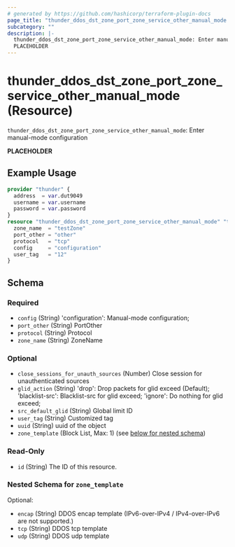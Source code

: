 ```yaml
---
# generated by https://github.com/hashicorp/terraform-plugin-docs
page_title: "thunder_ddos_dst_zone_port_zone_service_other_manual_mode Resource - terraform-provider-thunder"
subcategory: ""
description: |-
  thunder_ddos_dst_zone_port_zone_service_other_manual_mode: Enter manual-mode configuration
  PLACEHOLDER
---
```


# thunder_ddos_dst_zone_port_zone_service_other_manual_mode (Resource)

`thunder_ddos_dst_zone_port_zone_service_other_manual_mode`: Enter manual-mode configuration

__PLACEHOLDER__

## Example Usage

```terraform
provider "thunder" {
  address  = var.dut9049
  username = var.username
  password = var.password
}
resource "thunder_ddos_dst_zone_port_zone_service_other_manual_mode" "thunder_ddos_dst_zone_port_zone_service_other_manual_mode" {
  zone_name  = "testZone"
  port_other = "other"
  protocol   = "tcp"
  config     = "configuration"
  user_tag   = "12"
}
```

<!-- schema generated by tfplugindocs -->
## Schema

### Required

- `config` (String) 'configuration': Manual-mode configuration;
- `port_other` (String) PortOther
- `protocol` (String) Protocol
- `zone_name` (String) ZoneName

### Optional

- `close_sessions_for_unauth_sources` (Number) Close session for unauthenticated sources
- `glid_action` (String) 'drop': Drop packets for glid exceed (Default); 'blacklist-src': Blacklist-src for glid exceed; 'ignore': Do nothing for glid exceed;
- `src_default_glid` (String) Global limit ID
- `user_tag` (String) Customized tag
- `uuid` (String) uuid of the object
- `zone_template` (Block List, Max: 1) (see [below for nested schema](#nestedblock--zone_template))

### Read-Only

- `id` (String) The ID of this resource.

<a id="nestedblock--zone_template"></a>
### Nested Schema for `zone_template`

Optional:

- `encap` (String) DDOS encap template (IPv6-over-IPv4 / IPv4-over-IPv6 are not supported.)
- `tcp` (String) DDOS tcp template
- `udp` (String) DDOS udp template


